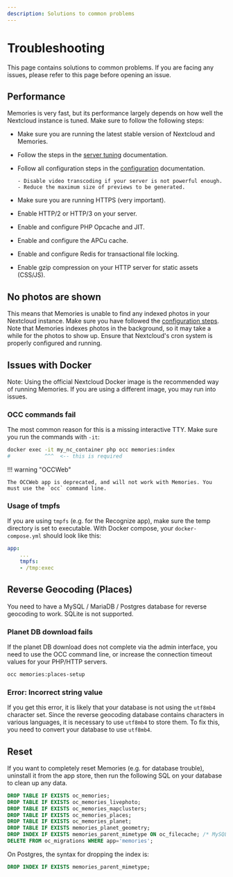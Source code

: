 ```yaml
---
description: Solutions to common problems
---
```


# Troubleshooting

This page contains solutions to common problems. If you are facing any issues, please refer to this page before opening an issue.

## Performance

Memories is very fast, but its performance largely depends on how well the Nextcloud instance is tuned. Make sure to follow the following steps:

- Make sure you are running the latest stable version of Nextcloud and Memories.
- Follow the steps in the [server tuning](https://docs.nextcloud.com/server/latest/admin_manual/installation/server_tuning.html) documentation.
- Follow all configuration steps in the [configuration](../config) documentation.

      - Disable video transcoding if your server is not powerful enough.
      - Reduce the maximum size of previews to be generated.

- Make sure you are running HTTPS (very important).
- Enable HTTP/2 or HTTP/3 on your server.
- Enable and configure PHP Opcache and JIT.
- Enable and configure the APCu cache.
- Enable and configure Redis for transactional file locking.
- Enable gzip compression on your HTTP server for static assets (CSS/JS).

## No photos are shown

This means that Memories is unable to find any indexed photos in your Nextcloud instance. Make sure you have followed the [configuration steps](../config). Note that Memories indexes photos in the background, so it may take a while for the photos to show up. Ensure that Nextcloud's cron system is properly configured and running.

## Issues with Docker

Note: Using the official Nextcloud Docker image is the recommended way of running Memories. If you are using a different image, you may run into issues.

### OCC commands fail

The most common reason for this is a missing interactive TTY. Make sure you run the commands with `-it`:

```bash
docker exec -it my_nc_container php occ memories:index
#           ^^^  <-- this is required
```

!!! warning "OCCWeb"

    The OCCWeb app is deprecated, and will not work with Memories. You must use the `occ` command line.

### Usage of tmpfs

If you are using `tmpfs` (e.g. for the Recognize app), make sure the temp directory is set to executable. With Docker compose, your `docker-compose.yml` should look like this:

```yaml
app:
    ...
    tmpfs:
    - /tmp:exec
```

## Reverse Geocoding (Places)

You need to have a MySQL / MariaDB / Postgres database for reverse geocoding to work. SQLite is not supported.

### Planet DB download fails

If the planet DB download does not complete via the admin interface, you need to use the OCC command line, or increase the connection timeout values for your PHP/HTTP servers.

```bash
occ memories:places-setup
```

### Error: Incorrect string value

If you get this error, it is likely that your database is not using the `utf8mb4` character set. Since the reverse geocoding database contains characters in various languages, it is necessary to use `utf8mb4` to store them. To fix this, you need to convert your database to use `utf8mb4`.

## Reset

If you want to completely reset Memories (e.g. for database trouble), uninstall it from the app store, then run the following SQL on your database to clean up any data.

```sql
DROP TABLE IF EXISTS oc_memories;
DROP TABLE IF EXISTS oc_memories_livephoto;
DROP TABLE IF EXISTS oc_memories_mapclusters;
DROP TABLE IF EXISTS oc_memories_places;
DROP TABLE IF EXISTS oc_memories_planet;
DROP TABLE IF EXISTS memories_planet_geometry;
DROP INDEX IF EXISTS memories_parent_mimetype ON oc_filecache; /* MySQL */
DELETE FROM oc_migrations WHERE app='memories';
```

On Postgres, the syntax for dropping the index is:

```sql
DROP INDEX IF EXISTS memories_parent_mimetype;
```
